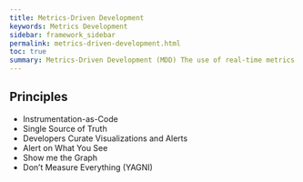 ```yaml
---
title: Metrics-Driven Development
keywords: Metrics Development
sidebar: framework_sidebar
permalink: metrics-driven-development.html
toc: true
summary: Metrics-Driven Development (MDD) The use of real-time metrics to drive rapid, precise, and granular software iterations. MDD is an emerging term developing from the practices of continuous integration, continuous delivery, dev ops, and agile software methodologies.
---
```


## Principles
* Instrumentation-as-Code
* Single Source of Truth
* Developers Curate Visualizations and Alerts
* Alert on What You See
* Show me the Graph
* Don’t Measure Everything (YAGNI)
